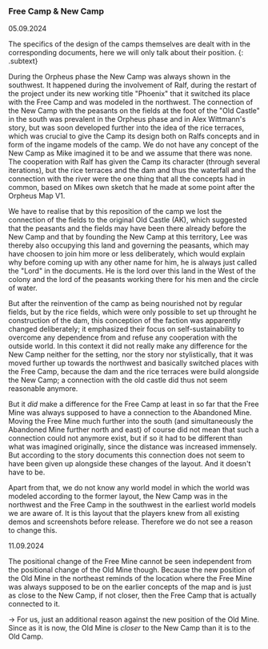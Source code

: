 
### Free Camp & New Camp

05.09.2024

The specifics of the design of the camps themselves are dealt with in the corresponding documents, here we will only talk about their position. 
{: .subtext}

During the Orpheus phase the New Camp was always shown in the southwest. It happened during the involvement of Ralf, during the restart of the project under its new working title "Phoenix" that it switched its place with the Free Camp and was modeled in the northwest. The connection of the New Camp with the peasants on the fields at the foot of the "Old Castle" in the south was prevalent in the Orpheus phase and in Alex Wittmann's story, but was soon developed further into the idea of the rice terraces, which was crucial to give the Camp its design both on Ralfs concepts and in form of the ingame models of the camp. We do not have any concept of the New Camp as Mike imagined it to be and we assume that there was none. The cooperation with Ralf has given the Camp its character (through several iterations), but the rice terraces and the dam and thus the waterfall and the connection with the river were the one thing that all the concepts had in common, based on Mikes own sketch that he made at some point after the Orpheus Map V1. 

We have to realise that by this reposition of the camp we lost the connection of the fields to the original Old Castle (AK), which suggested that the peasants and the fields may have been there already before the New Camp and that by founding the New Camp at this territory, Lee was thereby also occupying this land and governing the peasants, which may have choosen to join him more or less deliberately, which would explain why before coming up with any other name for him, he is always just called the "Lord" in the documents. He is the lord over this land in the West of the colony and the lord of the peasants working there for his men and the circle of water. 


But after the reinvention of the camp as being nourished not by regular fields, but by the rice fields, which were only possible to set up throught he construction of the dam, this conception of the faction was apparently changed deliberately; it emphasized their focus on self-sustainability to overcome any dependence from and refuse any cooperation with the outside world. 
In this context it did not really make any difference for the New Camp neither for the setting, nor the story nor stylistically, that it was moved further up towards the northwest and basically switched places with the Free Camp, because the dam and the rice terraces were build alongside the New Camp; a connection with the old castle did thus not seem reasonable anymore. 

But it *did* make a difference for the Free Camp at least in so far that the Free Mine was always supposed to have a connection to the Abandoned Mine. Moving the Free Mine much further into the south (and simultaneously the Abandoned Mine further north and east) of course did not mean that such a connection could not anymore exist, but if so it had to be different than what was imagined originally, since the distance was increased immensely. But according to the story documents this connection does not seem to have been given up alongside these changes of the layout. And it doesn't have to be. 

Apart from that, we do not know any world model in which the world was modeled according to the former layout, the New Camp was in the northwest and the Free Camp in the southwest in the earliest world models we are aware of. It is this layout that the players knew from all existing demos and screenshots before release. Therefore we do not see a reason to change this. 


11.09.2024

The positional change of the Free Mine cannot be seen independent from the positional change of the Old Mine though. Because the new position of the Old Mine in the northeast reminds of the location where the Free Mine was always supposed to be on the earlier concepts of the map and is just as close to the New Camp, if not closer, then the Free Camp that is actually connected to it. 

-> For us, just an additional reason against the new position of the Old Mine. Since as it is now, the Old Mine is *closer* to the New Camp than it is to the Old Camp. 


<style>
    main {
        background: url("/_img/bg/world2.jpg");
        background-position: top right;
        background-size: 75%;
        background-repeat: no-repeat;
        width: 100%;
    }
</style>
